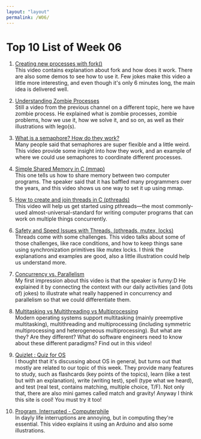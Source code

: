 ```yaml
---
layout: "layout"
permalink: /W06/
---
```


# Top 10 List of Week 06

1. [Creating new processes with fork()](https://www.youtube.com/watch?v=ss1-REMJ9GA)<br>
This video contains explanation about fork and how does it work. There are also some demos to see how to use it. Few jokes make this video a little more interesting, and even though it's only 6 minutes long, the main idea is delivered well.

2. [Understanding Zombie Processes](https://www.youtube.com/watch?v=xJ8KenZw2ag)<br>
Still a video from the previous channel on a different topic, here we have zombie process. He explained what is zombie processes, zombie problems, how we use it, how we solve it, and so on, as well as their illustrations with lego(s).

3. [What is a semaphore? How do they work?](https://www.youtube.com/watch?v=ukM_zzrIeXs)<br>
Many people said that semaphores are super flexible and a little weird. This video provide some insight into how they work, and an example of where we could use semaphores to coordinate different processes.

4. [Simple Shared Memory in C (mmap)](https://www.youtube.com/watch?v=rPV6b8BUwxM)<br>
This one tells us how to share memory between two computer programs. The speaker said that it has baffled many programmers over the years, and this video shows us one way to set it up using mmap.

5. [How to create and join threads in C (pthreads)](https://www.youtube.com/watch?v=uA8X5zNOGw8)<br>
This video will help us get started using pthreads—the most commonly-used almost-universal-standard for writing computer programs that can work on multiple things concurrently.

6. [Safety and Speed Issues with Threads. (pthreads, mutex, locks)](https://www.youtube.com/watch?v=9axu8CUvOKY)<br>
Threads come with some challenges. This video talks about some of those challenges, like race conditions, and how to keep things sane using synchronization primitives like mutex locks. I think the explanations and examples are good, also a little illustration could help us understand more.

7. [Concurrency vs. Parallelism](https://www.youtube.com/watch?v=VLq9DfL4g8w&t=70s)<br>
My first impression about this video is that the speaker is funny:D He explained it by connecting the context with our daily activities (and (lots of) jokes) to illustrate what really happened in concurrency and parallelism so that we could differentiate them.

8. [Multitasking vs Multithreading vs Multiprocessing](https://www.youtube.com/watch?v=Tn0u-IIBmtc&t=16s)<br>
Modern operating systems support multitasking (mainly preemptive multitasking), multithreading and multiprocessing (including symmetric multiprocessing and heterogeneous multiprocessing). But what are they? Are they different? What do software engineers need to know about these different paradigms? Find out in this video!

9. [Quizlet : Quiz for OS](https://quizlet.com/172878043/)<br>
I thought that it's discussing about OS in general, but turns out that mostly are related to our topic of this week. They provide many features to study, such as flashcards (key points of the topics), learn (like a test but with an explanation), write (writing test), spell (type what we heard), and test (real test, contains matching, multiple choice, T/F). Not only that, there are also mini games called match and gravity! Anyway I think this site is cool! You must try it too!

10. [Program, Interrupted - Computerphile](https://www.youtube.com/watch?v=54BrU82ANww)<br>
In dayly life interruptions are annoying, but in computing they're essential. This video explains it using an Arduino and also some illustrations.

